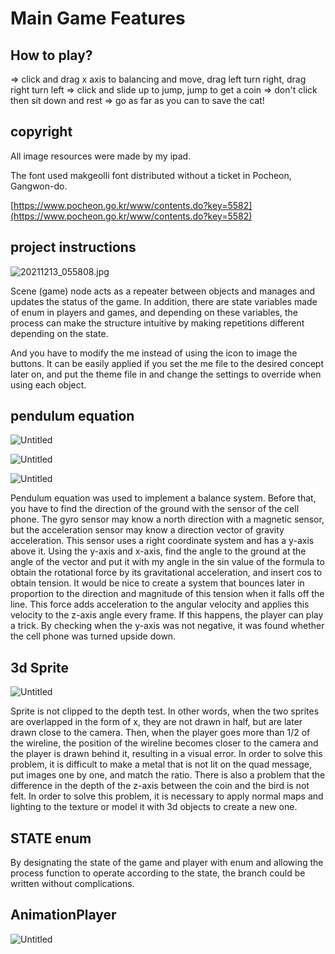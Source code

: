 # Main Game  Features

## How to play?

=> click and drag x axis to balancing and move, drag left turn right, drag right turn left
=> click and slide up to jump, jump to get a coin
=> don't click then sit down and rest
=> go as far as you can to save the cat!

## copyright

All image resources were made by my ipad.

The font used makgeolli font distributed without a ticket in Pocheon, Gangwon-do.

[https://www.pocheon.go.kr/www/contents.do?key=5582](https://www.pocheon.go.kr/www/contents.do?key=5582)

## project instructions

![20211213_055808.jpg](Main%20Game%20Features%2069b2a1e23ef0485e8113d78f49eb991f/20211213_055808.jpg)

Scene (game) node acts as a repeater between objects and manages and updates the status of the game. In addition, there are state variables made of enum in players and games, and depending on these variables, the process can make the structure intuitive by making repetitions different depending on the state.

And you have to modify the me instead of using the icon to image the buttons. It can be easily applied if you set the me file to the desired concept later on, and put the theme file in and change the settings to override when using each object.

## pendulum equation

![Untitled](Main%20Game%20Features%2069b2a1e23ef0485e8113d78f49eb991f/Untitled.png)

![Untitled](Main%20Game%20Features%2069b2a1e23ef0485e8113d78f49eb991f/Untitled%201.png)

![Untitled](Main%20Game%20Features%2069b2a1e23ef0485e8113d78f49eb991f/Untitled%202.png)

Pendulum equation was used to implement a balance system. Before that, you have to find the direction of the ground with the sensor of the cell phone. The gyro sensor may know a north direction with a magnetic sensor, but the acceleration sensor may know a direction vector of gravity acceleration. This sensor uses a right coordinate system and has a y-axis above it. Using the y-axis and x-axis, find the angle to the ground at the angle of the vector and put it with my angle in the sin value of the formula to obtain the rotational force by its gravitational acceleration, and insert cos to obtain tension. It would be nice to create a system that bounces later in proportion to the direction and magnitude of this tension when it falls off the line. This force adds acceleration to the angular velocity and applies this velocity to the z-axis angle every frame. If this happens, the player can play a trick. By checking when the y-axis was not negative, it was found whether the cell phone was turned upside down.

## 3d Sprite

![Untitled](Main%20Game%20Features%2069b2a1e23ef0485e8113d78f49eb991f/Untitled%203.png)

Sprite is not clipped to the depth test. In other words, when the two sprites are overlapped in the form of x, they are not drawn in half, but are later drawn close to the camera. Then, when the player goes more than 1/2 of the wireline, the position of the wireline becomes closer to the camera and the player is drawn behind it, resulting in a visual error. In order to solve this problem, it is difficult to make a metal that is not lit on the quad message, put images one by one, and match the ratio. There is also a problem that the difference in the depth of the z-axis between the coin and the bird is not felt. In order to solve this problem, it is necessary to apply normal maps and lighting to the texture or model it with 3d objects to create a new one.

## STATE enum

By designating the state of the game and player with enum and allowing the process function to operate according to the state, the branch could be written without complications.

## AnimationPlayer

![Untitled](Main%20Game%20Features%2069b2a1e23ef0485e8113d78f49eb991f/Untitled%204.png)
